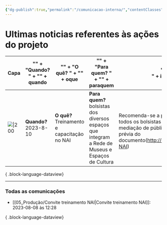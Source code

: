 ```yaml
---
{"dg-publish":true,"permalink":"/comunicacao-interna/","contentClasses":"cards","created":"2023-08-08T12:30:22.213-03:00","updated":"2023-08-08T13:23:47.851-03:00"}
---
```



# Ultimas noticias referentes às ações do projeto

| Capa                                      | "<b>" + "Quando? " + "</b>" + quando | "<b>" + "O quê? " + "</b>" + oque              | "<b>" + "Para quem? " + "</b>" + paraquem                                                           | "<br>" + infos                                                                                                                                        | Saiba mais                                                          |
| ----------------------------------------- | ------------------------------------ | ---------------------------------------------- | --------------------------------------------------------------------------------------------------- | ----------------------------------------------------------------------------------------------------------------------------------------------------- | ------------------------------------------------------------------- |
| ![\|200](https://i.imgur.com/dsiRksb.png) | <b>Quando? </b>2023-8-10             | <b>O quê? </b>Treinamento e capacitação no NAI | <b>Para quem? </b>bolsistas dos diversos espaços que integram a Rede de Museus e Espaços de Cultura | <br>Recomenda-se a participação de todos os bolsistas que realizam mediação de público e a leitura prévia do documento(http://bit.ly/orientações-NAI) | [[05_Produção/Convite treinamento NAI\|Convite treinamento NAI]] |

{ .block-language-dataview}









***
### Todas as comunicações
- [[05_Produção/Convite treinamento NAI\|Convite treinamento NAI]]: 2023-08-08 às 12:28

{ .block-language-dataview}
